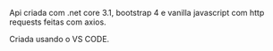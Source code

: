 Api criada com .net core 3.1, bootstrap 4 e vanilla javascript com http requests feitas com axios.

Criada usando o VS CODE.

